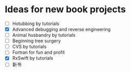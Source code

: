 # Ideas for new book projects

- [ ] Hotubbing by tutorials
- [x] Advanced debugging and reverse engineering
- [ ] Animal husbandry by tutorials
- [ ] Beginning tree surgery
- [ ] CVS by tutorials
- [ ] Fortran for fun and profit
- [x] RxSwift by tutorials
- [ ] 新书
